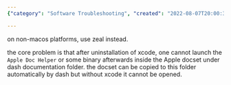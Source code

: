 ```yaml
---
{"category": "Software Troubleshooting", "created": "2022-08-07T20:00:37.563Z", "date": "2022-08-07 20:00:37", "description": "This article discusses the problem of not being able to run Apple Doc Helper or a binary after uninstalling Xcode, which impacts using dash documentation on non-MacOS platforms. It suggests Zeal as an alternative solution.", "modified": "2022-08-18T14:42:03.198Z", "tags": ["coding assist", "document provider", "reference", "search engine"], "title": "Dash Api Docset Reference Search"}

---
```


on non-macos platforms, use zeal instead.

the core problem is that after uninstallation of xcode, one cannot launch the `Apple Doc Helper` or some binary afterwards inside the Apple docset under dash documentation folder. the docset can be copied to this folder automatically by dash but without xcode it cannot be opened.
